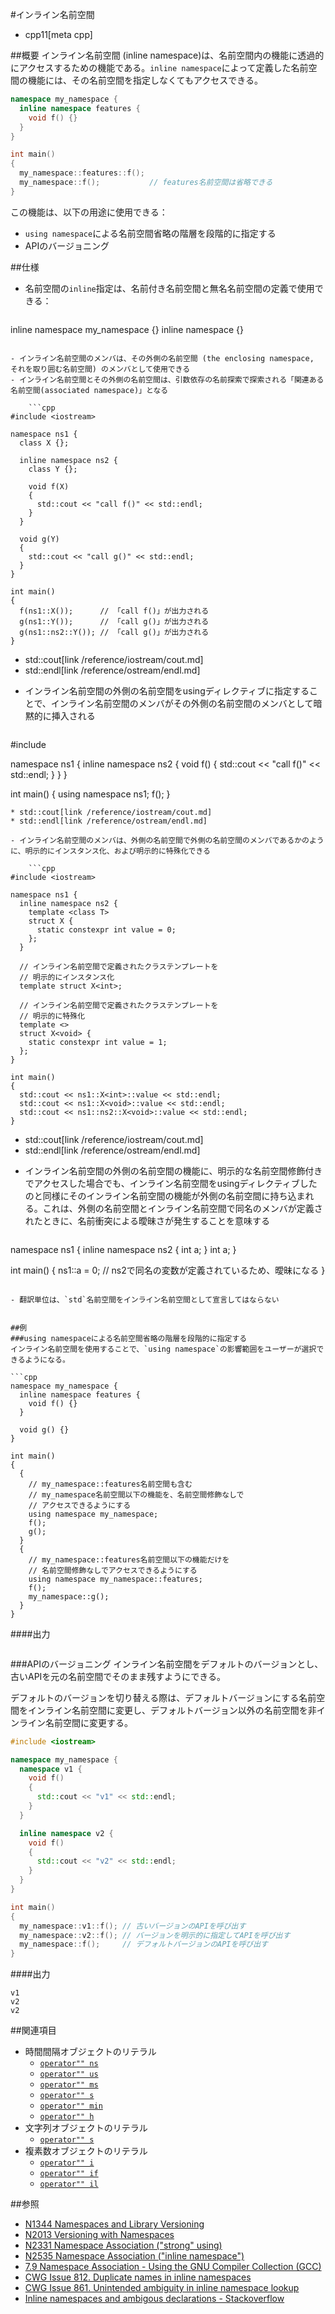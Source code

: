 #インライン名前空間
* cpp11[meta cpp]

##概要
インライン名前空間 (inline namespace)は、名前空間内の機能に透過的にアクセスするための機能である。`inline namespace`によって定義した名前空間の機能には、その名前空間を指定しなくてもアクセスできる。

```cpp
namespace my_namespace {
  inline namespace features {
    void f() {}
  }
}

int main()
{
  my_namespace::features::f();
  my_namespace::f();           // features名前空間は省略できる
}
```

この機能は、以下の用途に使用できる：

- `using namespace`による名前空間省略の階層を段階的に指定する
- APIのバージョニング


##仕様
- 名前空間の`inline`指定は、名前付き名前空間と無名名前空間の定義で使用できる：

    ```cpp
inline namespace my_namespace {}
inline namespace {}
```

- インライン名前空間のメンバは、その外側の名前空間 (the enclosing namespace, それを取り囲む名前空間) のメンバとして使用できる
- インライン名前空間とその外側の名前空間は、引数依存の名前探索で探索される「関連ある名前空間(associated namespace)」となる

    ```cpp
#include <iostream>

namespace ns1 {
  class X {};

  inline namespace ns2 {
    class Y {};

    void f(X)
    {
      std::cout << "call f()" << std::endl;
    }
  }

  void g(Y)
  {
    std::cout << "call g()" << std::endl;
  }
}

int main()
{
  f(ns1::X());      // 「call f()」が出力される
  g(ns1::Y());      // 「call g()」が出力される
  g(ns1::ns2::Y()); // 「call g()」が出力される
}
```
* std::cout[link /reference/iostream/cout.md]
* std::endl[link /reference/ostream/endl.md]

- インライン名前空間の外側の名前空間をusingディレクティブに指定することで、インライン名前空間のメンバがその外側の名前空間のメンバとして暗黙的に挿入される

    ```cpp
#include <iostream>

namespace ns1 {
  inline namespace ns2 {
    void f()
    {
      std::cout << "call f()" << std::endl;
    }
  }
}

int main()
{
  using namespace ns1;
  f();
}
```
* std::cout[link /reference/iostream/cout.md]
* std::endl[link /reference/ostream/endl.md]

- インライン名前空間のメンバは、外側の名前空間で外側の名前空間のメンバであるかのように、明示的にインスタンス化、および明示的に特殊化できる

    ```cpp
#include <iostream>

namespace ns1 {
  inline namespace ns2 {
    template <class T>
    struct X {
      static constexpr int value = 0;
    };
  }

  // インライン名前空間で定義されたクラステンプレートを
  // 明示的にインスタンス化
  template struct X<int>;

  // インライン名前空間で定義されたクラステンプレートを
  // 明示的に特殊化
  template <>
  struct X<void> {
    static constexpr int value = 1;
  };
}

int main()
{
  std::cout << ns1::X<int>::value << std::endl;
  std::cout << ns1::X<void>::value << std::endl;
  std::cout << ns1::ns2::X<void>::value << std::endl;
}
```
* std::cout[link /reference/iostream/cout.md]
* std::endl[link /reference/ostream/endl.md]

- インライン名前空間の外側の名前空間の機能に、明示的な名前空間修飾付きでアクセスした場合でも、インライン名前空間をusingディレクティブしたのと同様にそのインライン名前空間の機能が外側の名前空間に持ち込まれる。これは、外側の名前空間とインライン名前空間で同名のメンバが定義されたときに、名前衝突による曖昧さが発生することを意味する

    ```cpp
namespace ns1 {
  inline namespace ns2 {
    int a;
  }
  int a;
}

int main()
{
  ns1::a = 0; // ns2で同名の変数が定義されているため、曖昧になる
}
```

- 翻訳単位は、`std`名前空間をインライン名前空間として宣言してはならない


##例
###using namespaceによる名前空間省略の階層を段階的に指定する
インライン名前空間を使用することで、`using namespace`の影響範囲をユーザーが選択できるようになる。

```cpp
namespace my_namespace {
  inline namespace features {
    void f() {}
  }

  void g() {}
}

int main()
{
  {
    // my_namespace::features名前空間も含む
    // my_namespace名前空間以下の機能を、名前空間修飾なしで
    // アクセスできるようにする
    using namespace my_namespace;
    f();
    g();
  }
  {
    // my_namespace::features名前空間以下の機能だけを
    // 名前空間修飾なしでアクセスできるようにする
    using namespace my_namespace::features;
    f();
    my_namespace::g();
  }
}
```

####出力
```
```


###APIのバージョニング
インライン名前空間をデフォルトのバージョンとし、古いAPIを元の名前空間でそのまま残すようにできる。

デフォルトのバージョンを切り替える際は、デフォルトバージョンにする名前空間をインライン名前空間に変更し、デフォルトバージョン以外の名前空間を非インライン名前空間に変更する。

```cpp
#include <iostream>

namespace my_namespace {
  namespace v1 {
    void f()
    {
      std::cout << "v1" << std::endl;
    }
  }

  inline namespace v2 {
    void f()
    {
      std::cout << "v2" << std::endl;
    }
  }
}

int main()
{
  my_namespace::v1::f(); // 古いバージョンのAPIを呼び出す
  my_namespace::v2::f(); // バージョンを明示的に指定してAPIを呼び出す
  my_namespace::f();     // デフォルトバージョンのAPIを呼び出す
}
```

####出力
```
v1
v2
v2
```


##関連項目
- 時間間隔オブジェクトのリテラル
    - [`operator"" ns`](/reference/chrono/duration/op_ns.md)
    - [`operator"" us`](/reference/chrono/duration/op_us.md)
    - [`operator"" ms`](/reference/chrono/duration/op_ms.md)
    - [`operator"" s`](/reference/chrono/duration/op_s.md)
    - [`operator"" min`](/reference/chrono/duration/op_min.md)
    - [`operator"" h`](/reference/chrono/duration/op_h.md)
- 文字列オブジェクトのリテラル
    - [`operator"" s`](/reference/string/basic_string/op_s.md)
- 複素数オブジェクトのリテラル
    - [`operator"" i`](/reference/complex/op_i.md)
    - [`operator"" if`](/reference/complex/op_if.md)
    - [`operator"" il`](/reference/complex/op_il.md)


##参照
- [N1344 Namespaces and Library Versioning](http://www.open-std.org/jtc1/sc22/wg21/docs/papers/2002/n1344.pdf)
- [N2013 Versioning with Namespaces](http://www.open-std.org/jtc1/sc22/wg21/docs/papers/2006/n2013.html)
- [N2331 Namespace Association ("strong" using)](http://www.open-std.org/jtc1/sc22/wg21/docs/papers/2007/n2331.html)
- [N2535 Namespace Association ("inline namespace")](http://www.open-std.org/jtc1/sc22/wg21/docs/papers/2008/n2535.htm)
- [7.9 Namespace Association - Using the GNU Compiler Collection (GCC)](https://gcc.gnu.org/onlinedocs/gcc/Namespace-Association.html#Namespace-Association)
- [CWG Issue 812. Duplicate names in inline namespaces](http://www.open-std.org/jtc1/sc22/wg21/docs/cwg_defects.html#812)
- [CWG Issue 861. Unintended ambiguity in inline namespace lookup](http://www.open-std.org/jtc1/sc22/wg21/docs/cwg_defects.html#861)
- [Inline namespaces and ambigous declarations - Stackoverflow](http://stackoverflow.com/questions/27252466/inline-namespaces-and-ambigous-declarations/)

